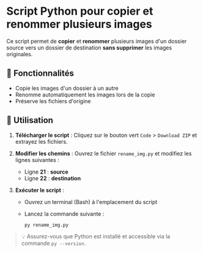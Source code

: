 # Script Python pour copier et renommer plusieurs images

Ce script permet de **copier** et **renommer** plusieurs images d'un dossier source vers un dossier de destination **sans supprimer** les images originales.

## 📌 Fonctionnalités

* Copie les images d'un dossier à un autre
* Renomme automatiquement les images lors de la copie
* Préserve les fichiers d'origine

## 🔧 Utilisation

1. **Télécharger le script** :
   Cliquez sur le bouton vert `Code` > `Download ZIP` et extrayez les fichiers.

2. **Modifier les chemins** :
   Ouvrez le fichier `rename_img.py` et modifiez les lignes suivantes :

   * Ligne **21** : **source**
   * Ligne **22** : **destination**

3. **Exécuter le script** :

   * Ouvrez un terminal (Bash) à l'emplacement du script
   * Lancez la commande suivante :

     ```
     py rename_img.py
     ```

> 💡 Assurez-vous que Python est installé et accessible via la commande `py --version`.
